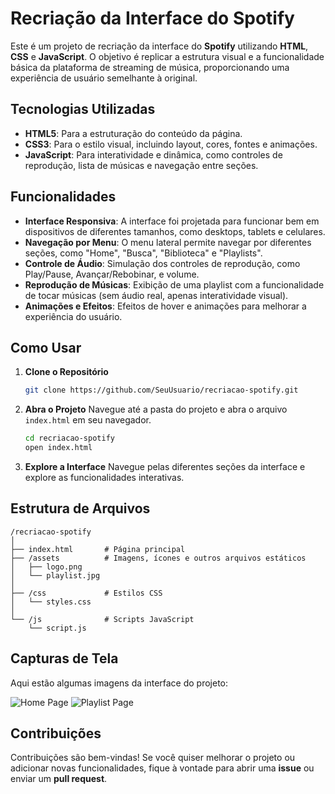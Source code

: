 
# Recriação da Interface do Spotify

Este é um projeto de recriação da interface do **Spotify** utilizando **HTML**, **CSS** e **JavaScript**. O objetivo é replicar a estrutura visual e a funcionalidade básica da plataforma de streaming de música, proporcionando uma experiência de usuário semelhante à original.

## Tecnologias Utilizadas

- **HTML5**: Para a estruturação do conteúdo da página.
- **CSS3**: Para o estilo visual, incluindo layout, cores, fontes e animações.
- **JavaScript**: Para interatividade e dinâmica, como controles de reprodução, lista de músicas e navegação entre seções.

## Funcionalidades

- **Interface Responsiva**: A interface foi projetada para funcionar bem em dispositivos de diferentes tamanhos, como desktops, tablets e celulares.
- **Navegação por Menu**: O menu lateral permite navegar por diferentes seções, como "Home", "Busca", "Biblioteca" e "Playlists".
- **Controle de Áudio**: Simulação dos controles de reprodução, como Play/Pause, Avançar/Rebobinar, e volume.
- **Reprodução de Músicas**: Exibição de uma playlist com a funcionalidade de tocar músicas (sem áudio real, apenas interatividade visual).
- **Animações e Efeitos**: Efeitos de hover e animações para melhorar a experiência do usuário.

## Como Usar

1. **Clone o Repositório**
   ```bash
   git clone https://github.com/SeuUsuario/recriacao-spotify.git
   ```

2. **Abra o Projeto**
   Navegue até a pasta do projeto e abra o arquivo `index.html` em seu navegador.

   ```bash
   cd recriacao-spotify
   open index.html
   ```

3. **Explore a Interface**
   Navegue pelas diferentes seções da interface e explore as funcionalidades interativas.

## Estrutura de Arquivos

```
/recriacao-spotify
│
├── index.html       # Página principal
├── /assets          # Imagens, ícones e outros arquivos estáticos
│   ├── logo.png
│   └── playlist.jpg
│
├── /css             # Estilos CSS
│   └── styles.css
│
└── /js              # Scripts JavaScript
    └── script.js
```

## Capturas de Tela

Aqui estão algumas imagens da interface do projeto:

![Home Page](./assets/screenshot-home.png)
![Playlist Page](./assets/screenshot-playlist.png)

## Contribuições

Contribuições são bem-vindas! Se você quiser melhorar o projeto ou adicionar novas funcionalidades, fique à vontade para abrir uma **issue** ou enviar um **pull request**.


